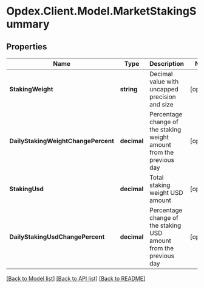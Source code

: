 # Opdex.Client.Model.MarketStakingSummary

## Properties

Name | Type | Description | Notes
------------ | ------------- | ------------- | -------------
**StakingWeight** | **string** | Decimal value with uncapped precision and size | [optional] 
**DailyStakingWeightChangePercent** | **decimal** | Percentage change of the staking weight amount from the previous day | [optional] 
**StakingUsd** | **decimal** | Total staking weight USD amount | [optional] 
**DailyStakingUsdChangePercent** | **decimal** | Percentage change of the staking USD amount from the previous day | [optional] 

[[Back to Model list]](../README.md#documentation-for-models) [[Back to API list]](../README.md#documentation-for-api-endpoints) [[Back to README]](../README.md)

